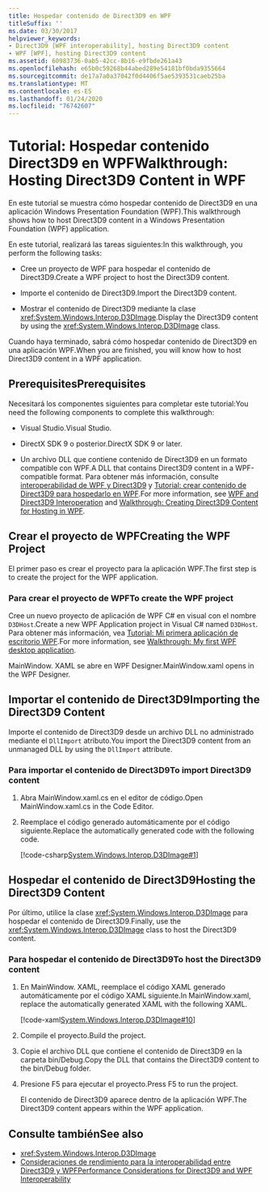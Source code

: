 ```yaml
---
title: Hospedar contenido de Direct3D9 en WPF
titleSuffix: ''
ms.date: 03/30/2017
helpviewer_keywords:
- Direct3D9 [WPF interoperability], hosting Direct3D9 content
- WPF [WPF], hosting Direct3D9 content
ms.assetid: 60983736-0ab5-42cc-8b16-e9fbde261a43
ms.openlocfilehash: e65b0c59268b44abed289e54181bf0bda9355664
ms.sourcegitcommit: de17a7a0a37042f0d4406f5ae5393531caeb25ba
ms.translationtype: MT
ms.contentlocale: es-ES
ms.lasthandoff: 01/24/2020
ms.locfileid: "76742607"
---
```

# <a name="walkthrough-hosting-direct3d9-content-in-wpf"></a><span data-ttu-id="66531-102">Tutorial: Hospedar contenido Direct3D9 en WPF</span><span class="sxs-lookup"><span data-stu-id="66531-102">Walkthrough: Hosting Direct3D9 Content in WPF</span></span>

<span data-ttu-id="66531-103">En este tutorial se muestra cómo hospedar contenido de Direct3D9 en una aplicación Windows Presentation Foundation (WPF).</span><span class="sxs-lookup"><span data-stu-id="66531-103">This walkthrough shows how to host Direct3D9 content in a Windows Presentation Foundation (WPF) application.</span></span>

<span data-ttu-id="66531-104">En este tutorial, realizará las tareas siguientes:</span><span class="sxs-lookup"><span data-stu-id="66531-104">In this walkthrough, you perform the following tasks:</span></span>

- <span data-ttu-id="66531-105">Cree un proyecto de WPF para hospedar el contenido de Direct3D9.</span><span class="sxs-lookup"><span data-stu-id="66531-105">Create a WPF project to host the Direct3D9 content.</span></span>

- <span data-ttu-id="66531-106">Importe el contenido de Direct3D9.</span><span class="sxs-lookup"><span data-stu-id="66531-106">Import the Direct3D9 content.</span></span>

- <span data-ttu-id="66531-107">Mostrar el contenido de Direct3D9 mediante la clase <xref:System.Windows.Interop.D3DImage>.</span><span class="sxs-lookup"><span data-stu-id="66531-107">Display the Direct3D9 content by using the <xref:System.Windows.Interop.D3DImage> class.</span></span>

 <span data-ttu-id="66531-108">Cuando haya terminado, sabrá cómo hospedar contenido de Direct3D9 en una aplicación WPF.</span><span class="sxs-lookup"><span data-stu-id="66531-108">When you are finished, you will know how to host Direct3D9 content in a WPF application.</span></span>

## <a name="prerequisites"></a><span data-ttu-id="66531-109">Prerequisites</span><span class="sxs-lookup"><span data-stu-id="66531-109">Prerequisites</span></span>

<span data-ttu-id="66531-110">Necesitará los componentes siguientes para completar este tutorial:</span><span class="sxs-lookup"><span data-stu-id="66531-110">You need the following components to complete this walkthrough:</span></span>

- <span data-ttu-id="66531-111">Visual Studio.</span><span class="sxs-lookup"><span data-stu-id="66531-111">Visual Studio.</span></span>

- <span data-ttu-id="66531-112">DirectX SDK 9 o posterior.</span><span class="sxs-lookup"><span data-stu-id="66531-112">DirectX SDK 9 or later.</span></span>

- <span data-ttu-id="66531-113">Un archivo DLL que contiene contenido de Direct3D9 en un formato compatible con WPF.</span><span class="sxs-lookup"><span data-stu-id="66531-113">A DLL that contains Direct3D9 content in a WPF-compatible format.</span></span> <span data-ttu-id="66531-114">Para obtener más información, consulte [interoperabilidad de WPF y Direct3D9](wpf-and-direct3d9-interoperation.md) y [Tutorial: crear contenido de Direct3D9 para hospedarlo en WPF](walkthrough-creating-direct3d9-content-for-hosting-in-wpf.md).</span><span class="sxs-lookup"><span data-stu-id="66531-114">For more information, see [WPF and Direct3D9 Interoperation](wpf-and-direct3d9-interoperation.md) and [Walkthrough: Creating Direct3D9 Content for Hosting in WPF](walkthrough-creating-direct3d9-content-for-hosting-in-wpf.md).</span></span>

## <a name="creating-the-wpf-project"></a><span data-ttu-id="66531-115">Crear el proyecto de WPF</span><span class="sxs-lookup"><span data-stu-id="66531-115">Creating the WPF Project</span></span>

<span data-ttu-id="66531-116">El primer paso es crear el proyecto para la aplicación WPF.</span><span class="sxs-lookup"><span data-stu-id="66531-116">The first step is to create the project for the WPF application.</span></span>

### <a name="to-create-the-wpf-project"></a><span data-ttu-id="66531-117">Para crear el proyecto de WPF</span><span class="sxs-lookup"><span data-stu-id="66531-117">To create the WPF project</span></span>

<span data-ttu-id="66531-118">Cree un nuevo proyecto de aplicación de WPF C# en visual con el nombre `D3DHost`.</span><span class="sxs-lookup"><span data-stu-id="66531-118">Create a new WPF Application project in Visual C# named `D3DHost`.</span></span> <span data-ttu-id="66531-119">Para obtener más información, vea [Tutorial: Mi primera aplicación de escritorio WPF](../getting-started/walkthrough-my-first-wpf-desktop-application.md).</span><span class="sxs-lookup"><span data-stu-id="66531-119">For more information, see [Walkthrough: My first WPF desktop application](../getting-started/walkthrough-my-first-wpf-desktop-application.md).</span></span>

<span data-ttu-id="66531-120">MainWindow. XAML se abre en WPF Designer.</span><span class="sxs-lookup"><span data-stu-id="66531-120">MainWindow.xaml opens in the WPF Designer.</span></span>

## <a name="importing-the-direct3d9-content"></a><span data-ttu-id="66531-121">Importar el contenido de Direct3D9</span><span class="sxs-lookup"><span data-stu-id="66531-121">Importing the Direct3D9 Content</span></span>

<span data-ttu-id="66531-122">Importe el contenido de Direct3D9 desde un archivo DLL no administrado mediante el `DllImport` atributo.</span><span class="sxs-lookup"><span data-stu-id="66531-122">You import the Direct3D9 content from an unmanaged DLL by using the `DllImport` attribute.</span></span>

### <a name="to-import-direct3d9-content"></a><span data-ttu-id="66531-123">Para importar el contenido de Direct3D9</span><span class="sxs-lookup"><span data-stu-id="66531-123">To import Direct3D9 content</span></span>

1. <span data-ttu-id="66531-124">Abra MainWindow.xaml.cs en el editor de código.</span><span class="sxs-lookup"><span data-stu-id="66531-124">Open MainWindow.xaml.cs in the Code Editor.</span></span>

2. <span data-ttu-id="66531-125">Reemplace el código generado automáticamente por el código siguiente.</span><span class="sxs-lookup"><span data-stu-id="66531-125">Replace the automatically generated code with the following code.</span></span>

    [!code-csharp[System.Windows.Interop.D3DImage#1](~/samples/snippets/csharp/VS_Snippets_Wpf/System.Windows.Interop.D3DImage/CS/window1.xaml.cs#1)]

## <a name="hosting-the-direct3d9-content"></a><span data-ttu-id="66531-126">Hospedar el contenido de Direct3D9</span><span class="sxs-lookup"><span data-stu-id="66531-126">Hosting the Direct3D9 Content</span></span>

<span data-ttu-id="66531-127">Por último, utilice la clase <xref:System.Windows.Interop.D3DImage> para hospedar el contenido de Direct3D9.</span><span class="sxs-lookup"><span data-stu-id="66531-127">Finally, use the <xref:System.Windows.Interop.D3DImage> class to host the Direct3D9 content.</span></span>

### <a name="to-host-the-direct3d9-content"></a><span data-ttu-id="66531-128">Para hospedar el contenido de Direct3D9</span><span class="sxs-lookup"><span data-stu-id="66531-128">To host the Direct3D9 content</span></span>

1. <span data-ttu-id="66531-129">En MainWindow. XAML, reemplace el código XAML generado automáticamente por el código XAML siguiente.</span><span class="sxs-lookup"><span data-stu-id="66531-129">In MainWindow.xaml, replace the automatically generated XAML with the following XAML.</span></span>

    [!code-xaml[System.Windows.Interop.D3DImage#10](~/samples/snippets/csharp/VS_Snippets_Wpf/System.Windows.Interop.D3DImage/CS/window1.xaml#10)]

2. <span data-ttu-id="66531-130">Compile el proyecto.</span><span class="sxs-lookup"><span data-stu-id="66531-130">Build the project.</span></span>

3. <span data-ttu-id="66531-131">Copie el archivo DLL que contiene el contenido de Direct3D9 en la carpeta bin/Debug.</span><span class="sxs-lookup"><span data-stu-id="66531-131">Copy the DLL that contains the Direct3D9 content to the bin/Debug folder.</span></span>

4. <span data-ttu-id="66531-132">Presione F5 para ejecutar el proyecto.</span><span class="sxs-lookup"><span data-stu-id="66531-132">Press F5 to run the project.</span></span>

    <span data-ttu-id="66531-133">El contenido de Direct3D9 aparece dentro de la aplicación WPF.</span><span class="sxs-lookup"><span data-stu-id="66531-133">The Direct3D9 content appears within the WPF application.</span></span>

## <a name="see-also"></a><span data-ttu-id="66531-134">Consulte también</span><span class="sxs-lookup"><span data-stu-id="66531-134">See also</span></span>

- <xref:System.Windows.Interop.D3DImage>
- [<span data-ttu-id="66531-135">Consideraciones de rendimiento para la interoperabilidad entre Direct3D9 y WPF</span><span class="sxs-lookup"><span data-stu-id="66531-135">Performance Considerations for Direct3D9 and WPF Interoperability</span></span>](performance-considerations-for-direct3d9-and-wpf-interoperability.md)
